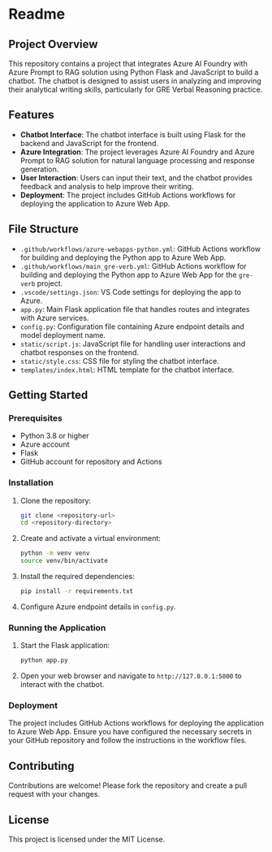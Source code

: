 # Readme

## Project Overview

This repository contains a project that integrates Azure AI Foundry with Azure Prompt to RAG solution using Python Flask and JavaScript to build a chatbot. The chatbot is designed to assist users in analyzing and improving their analytical writing skills, particularly for GRE Verbal Reasoning practice.

## Features

* **Chatbot Interface**: The chatbot interface is built using Flask for the backend and JavaScript for the frontend.
* **Azure Integration**: The project leverages Azure AI Foundry and Azure Prompt to RAG solution for natural language processing and response generation.
* **User Interaction**: Users can input their text, and the chatbot provides feedback and analysis to help improve their writing.
* **Deployment**: The project includes GitHub Actions workflows for deploying the application to Azure Web App.

## File Structure

* `.github/workflows/azure-webapps-python.yml`: GitHub Actions workflow for building and deploying the Python app to Azure Web App.
* `.github/workflows/main_gre-verb.yml`: GitHub Actions workflow for building and deploying the Python app to Azure Web App for the `gre-verb` project.
* `.vscode/settings.json`: VS Code settings for deploying the app to Azure.
* `app.py`: Main Flask application file that handles routes and integrates with Azure services.
* `config.py`: Configuration file containing Azure endpoint details and model deployment name.
* `static/script.js`: JavaScript file for handling user interactions and chatbot responses on the frontend.
* `static/style.css`: CSS file for styling the chatbot interface.
* `templates/index.html`: HTML template for the chatbot interface.

## Getting Started

### Prerequisites

* Python 3.8 or higher
* Azure account 
* Flask
* GitHub account for repository and Actions

### Installation

1. Clone the repository:
   ```bash
   git clone <repository-url>
   cd <repository-directory>
   ```

2. Create and activate a virtual environment:
   ```bash
   python -m venv venv
   source venv/bin/activate
   ```

3. Install the required dependencies:
   ```bash
   pip install -r requirements.txt
   ```

4. Configure Azure endpoint details in `config.py`.

### Running the Application

1. Start the Flask application:
   ```bash
   python app.py
   ```

2. Open your web browser and navigate to `http://127.0.0.1:5000` to interact with the chatbot.

### Deployment

The project includes GitHub Actions workflows for deploying the application to Azure Web App. Ensure you have configured the necessary secrets in your GitHub repository and follow the instructions in the workflow files.

## Contributing

Contributions are welcome! Please fork the repository and create a pull request with your changes.

## License

This project is licensed under the MIT License.
